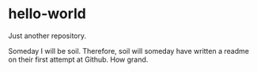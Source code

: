 # hello-world
Just another repository.

Someday I will be soil.  Therefore, soil will someday have written a readme on their first attempt at Github.  How grand.
